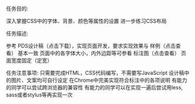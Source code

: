 任务目的:

深入掌握CSS中的字体、背景、颜色等属性的设置
进一步练习CSS布局

任务描述:

参考 PDS设计稿（点击下载），实现页面开发，要求实现效果与 样例（点击查看） 基本一致
页面中的各字体大小，内外边距等可参看 标注图（点击查看）
页面宽度固定（定宽）

任务注意事项:
只需要完成HTML，CSS代码编写，不需要写JavaScript
设计稿中的图片、文案均可自行设定
在Chrome中完美实现符合标注中的各项说明
有能力的同学可以尝试跨浏览器的兼容性
有能力的同学可以在实现一遍后尝试用less, sass或者stylus等再实现一次
